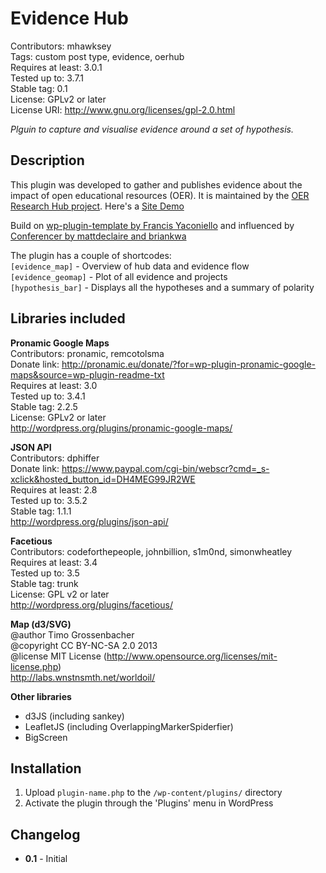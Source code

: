 Evidence Hub 
====
Contributors: mhawksey  
Tags: custom post type, evidence, oerhub   
Requires at least: 3.0.1  
Tested up to: 3.7.1  
Stable tag: 0.1    
License: GPLv2 or later  
License URI: http://www.gnu.org/licenses/gpl-2.0.html  

*Plguin to capture and visualise evidence around a set of hypothesis.* 

Description
----

This plugin was developed to gather and publishes evidence about the impact of open educational resources (OER). It is maintained by the [OER Research Hub project](http://oerresearchhub.org/). Here's a [Site Demo](http://sites.hawksey.info/oerhub/)

Build on [wp-plugin-template by Francis Yaconiello](https://github.com/fyaconiello/wp_plugin_template) and influenced by [Conferencer by mattdeclaire and
briankwa](http://wordpress.org/plugins/conferencer/)

The plugin has a couple of shortcodes:  
`[evidence_map]` - Overview of hub data and evidence flow  
`[evidence_geomap]` - Plot of all evidence and projects  
`[hypothesis_bar]` - Displays all the hypotheses and a summary of polarity 


Libraries included
----

**Pronamic Google Maps**  
Contributors: pronamic, remcotolsma   
Donate link: http://pronamic.eu/donate/?for=wp-plugin-pronamic-google-maps&source=wp-plugin-readme-txt  
Requires at least: 3.0  
Tested up to: 3.4.1  
Stable tag: 2.2.5  
License: GPLv2 or later  
http://wordpress.org/plugins/pronamic-google-maps/  

**JSON API**  
Contributors: dphiffer  
Donate link: https://www.paypal.com/cgi-bin/webscr?cmd=_s-xclick&hosted_button_id=DH4MEG99JR2WE  
Requires at least: 2.8  
Tested up to: 3.5.2  
Stable tag: 1.1.1  
http://wordpress.org/plugins/json-api/  

**Facetious**  
Contributors: codeforthepeople, johnbillion, s1m0nd, simonwheatley  
Requires at least: 3.4  
Tested up to: 3.5  
Stable tag: trunk  
License: GPL v2 or later  
http://wordpress.org/plugins/facetious/  

**Map (d3/SVG)**  
@author    		Timo Grossenbacher  
@copyright		CC BY-NC-SA 2.0 2013  
@license		MIT License (http://www.opensource.org/licenses/mit-license.php)  
http://labs.wnstnsmth.net/worldoil/   

**Other libraries**   
+ d3JS (including sankey)
+ LeafletJS (including OverlappingMarkerSpiderfier)
+ BigScreen


Installation
----

1. Upload `plugin-name.php` to the `/wp-content/plugins/` directory
1. Activate the plugin through the 'Plugins' menu in WordPress

Changelog
----

* **0.1** - Initial

